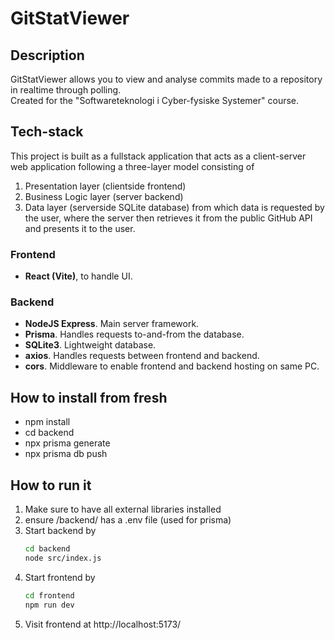 # GitStatViewer
## Description
GitStatViewer allows you to view and analyse commits made to a repository in realtime through polling. <br>
Created for the "Softwareteknologi i Cyber-fysiske Systemer" course.

## Tech-stack
This project is built as a fullstack application that acts as a client-server web application following a three-layer model consisting of
1. Presentation layer (clientside frontend)
2. Business Logic layer (server backend)
3. Data layer (serverside SQLite database)
from which data is requested by the user, where the server then retrieves it from the public GitHub API and presents it to the user.

### Frontend
* **React (Vite)**, to handle UI.

### Backend
* **NodeJS Express**. Main server framework.
* **Prisma**. Handles requests to-and-from the database.
* **SQLite3**. Lightweight database.
* **axios**. Handles requests between frontend and backend.
* **cors**. Middleware to enable frontend and backend hosting on same PC.

## How to install from fresh
* npm install
* cd backend
* npx prisma generate
* npx prisma db push

## How to run it
1. Make sure to have all external libraries installed
2. ensure /backend/ has a .env file (used for prisma)
3. Start backend by
    ```bash
    cd backend
   node src/index.js
    ```
4. Start frontend by
    ```bash
    cd frontend
   npm run dev
    ```
5. Visit frontend at http://localhost:5173/
